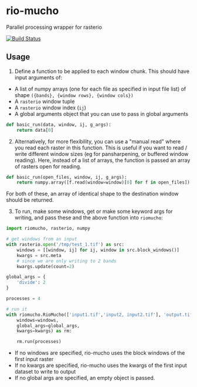 # rio-mucho
Parallel processing wrapper for rasterio

[![Build Status](https://travis-ci.org/mapbox/rio-mucho.svg?branch=master)](https://travis-ci.org/mapbox/rio-mucho)

## Usage

1. Define a function to be applied to each window chunk. This should have input arguments of:
 - A list of numpy arrays (one for each file as specified in input file list) of shape `({bands}, {window rows}, {window cols})`
 - A `rasterio` window tuple
 - A `rasterio` window index (`ij`)
 - A global arguments object that you can use to pass in global arguments

```python
def basic_run(data, window, ij, g_args):
    return data[0]
```

2. Alternatively, for more flexibility, you can use a "manual read" where you read each raster in this function. This is useful if you want to read / write different window sizes (eg for pansharpening, or buffered window reading). Here, instead of a list of arrays, the function is passed an array of rasters open for reading.

```python
def basic_run(open_files, window, ij, g_args):
    return numpy.array([f.read(window=window)[0] for f in open_files]) / g_args['divide']
```

For both of these, an array of identical shape to the destination window should be returned.

3. To run, make some windows, get or make some keyword args for writing, and pass these and the above function into `riomucho`:
```python
import riomucho, rasterio, numpy

# get windows from an input
with rasterio.open('/tmp/test_1.tif') as src:
    windows = [[window, ij] for ij, window in src.block_windows()]
    kwargs = src.meta
    # since we are only writing to 2 bands
    kwargs.update(count=2)

global_args = {
    'divide': 2
}

processes = 4

# run it
with riomucho.RioMucho(['input1.tif','input2, input2.tif'], 'output.tif', basic_run,
    windows=windows,
    global_args=global_args, 
    kwargs=kwargs) as rm:

    rm.run(processes)

```
 - If no windows are specified, rio-mucho uses the block windows of the first input raster
 - If no kwargs are specified, rio-mucho uses the kwargs of the first input dataset to write to output
 - If no global args are specified, an empty object is passed.
